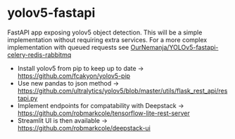 # yolov5-fastapi
FastAPI app exposing yolov5 object detection. This will be a simple implementation without requiring extra services. For a more complex implementation with queued requests see [OurNemanja/YOLOv5-fastapi-celery-redis-rabbitmq](https://github.com/OurNemanja/YOLOv5-fastapi-celery-redis-rabbitmq)

- Install yolov5 from pip to keep up to date -> https://github.com/fcakyon/yolov5-pip
- Use new pandas to json method -> https://github.com/ultralytics/yolov5/blob/master/utils/flask_rest_api/restapi.py
- Implement endpoints for compatability with Deepstack -> https://github.com/robmarkcole/tensorflow-lite-rest-server
- Streamlit UI is then available -> https://github.com/robmarkcole/deepstack-ui
